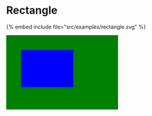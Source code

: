 # Rectangle

{% embed include file="src/examples/rectangle.svg" %}

![Rectangle](../examples/rectangle.svg)
